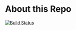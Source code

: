 # About this Repo

[![Build Status](https://travis-ci.org/pgolm/percona-xtradb-cluster.svg?branch=master)](https://travis-ci.org/pgolm/percona-xtradb-cluster)
